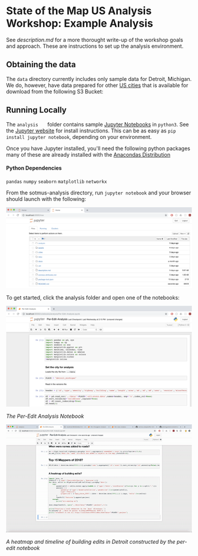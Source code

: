 # State of the Map US Analysis Workshop: Example Analysis

See _description.md_ for a more thorought write-up of the workshop goals and approach. These are instructions to set up the analysis environment.

## Obtaining the data
The `data` directory currently includes only sample data for Detroit, Michigan. We do, however, have data prepared for other [US cities](#) that is available for download from the following S3 Bucket: 


## Running Locally

The `analysis	` folder contains sample [Jupyter Notebooks](http://jupyter.org/) in `python3`. See the [Jupyter website](http://jupyter.org/) for install instructions. This can be as easy as `pip install jupyter notebook`, depending on your environment.

Once you have Jupyter installed, you'll need the following python packages many of these are already installed with the [Anacondas Distribution](https://www.anaconda.com/download/)

#### Python Dependencies
`pandas` `numpy` `seaborn` `matplotlib` `networkx`

From the sotmus-analysis directory, run `jupyter notebook` and your browser should launch with the following:

![Jupyter Screenshot](assets/jupyter-screenshot.png)

To get started, click the analysis folder and open one of the notebooks: 

![Per edit analysis notebook](assets/per-edit-screenshot.png)

_The Per-Edit Analysis Notebook_

![editing heatmap](assets/edit-heatmap.gif)

_A heatmap and timeline of building edits in Detroit constructed by the per-edit notebook_